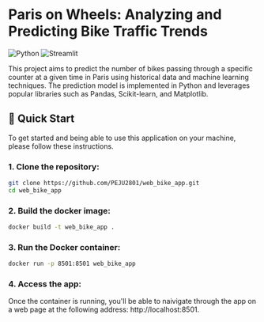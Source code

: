 # Paris on Wheels: Analyzing and Predicting Bike Traffic Trends

![Python](https://img.shields.io/badge/Python-3.x-blue.svg)
![Streamlit](https://img.shields.io/badge/Streamlit-Framework-brightgreen.svg)

This project aims to predict the number of bikes passing through a specific counter at a given time in Paris using historical data and machine learning techniques. The prediction model is implemented in Python and leverages popular libraries such as Pandas, Scikit-learn, and Matplotlib. 


## 🚀 Quick Start

To get started and being able to use this application on your machine, please follow these instructions.

### 1. Clone the repository:

```bash
git clone https://github.com/PEJU2801/web_bike_app.git
cd web_bike_app
```

### 2. Build the docker image:

```bash
docker build -t web_bike_app .
```

### 3. Run the Docker container:

```bash
docker run -p 8501:8501 web_bike_app
```

### 4. Access the app:

Once the container is running, you'll be able to naivigate through the app on a web page at the following address: http://localhost:8501.
